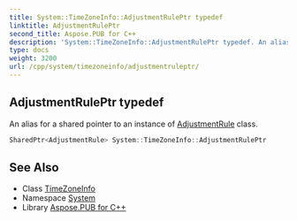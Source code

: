 ```yaml
---
title: System::TimeZoneInfo::AdjustmentRulePtr typedef
linktitle: AdjustmentRulePtr
second_title: Aspose.PUB for C++
description: 'System::TimeZoneInfo::AdjustmentRulePtr typedef. An alias for a shared pointer to an instance of AdjustmentRule class in C++.'
type: docs
weight: 3200
url: /cpp/system/timezoneinfo/adjustmentruleptr/
---
```

## AdjustmentRulePtr typedef


An alias for a shared pointer to an instance of [AdjustmentRule](../adjustmentrule/) class.

```cpp
SharedPtr<AdjustmentRule> System::TimeZoneInfo::AdjustmentRulePtr
```

## See Also

* Class [TimeZoneInfo](../)
* Namespace [System](../../)
* Library [Aspose.PUB for C++](../../../)
